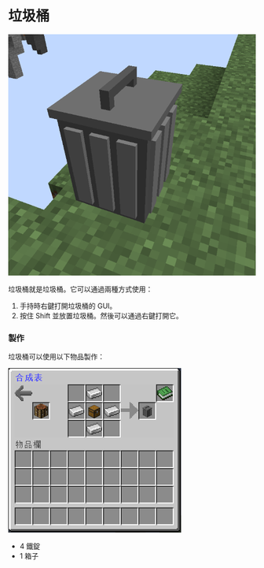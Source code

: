 # 垃圾桶

![](<../.gitbook/assets/image (175).png>)

垃圾桶就是垃圾桶。它可以通過兩種方式使用：

1. 手持時右鍵打開垃圾桶的 GUI。
2. 按住 Shift 並放置垃圾桶。然後可以通過右鍵打開它。

### 製作

垃圾桶可以使用以下物品製作：

![](<../.gitbook/assets/image (174).png>)

* 4 鐵錠
* 1 箱子
